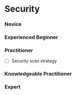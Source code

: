 # Security

### Novice

### Experienced Beginner

### Practitioner

- [ ] Security scan strategy

### Knowledgeable Practitioner

### Expert

